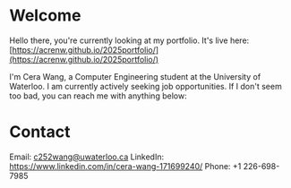 # Welcome
Hello there, you're currently looking at my portfolio. It's live here: [https://acrenw.github.io/2025portfolio/](https://acrenw.github.io/2025portfolio/)

I'm Cera Wang, a Computer Engineering student at the University of Waterloo. I am currently actively seeking job opportunities.
If I don't seem too bad, you can reach me with anything below:

# Contact
Email:      c252wang@uwaterloo.ca
LinkedIn:   https://www.linkedin.com/in/cera-wang-171699240/
Phone:      +1 226-698-7985
